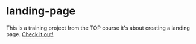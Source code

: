 # landing-page
This is a training project from the TOP course it's about creating a landing page.
[Check it out!](oxo4real.github.io/landing-page)
